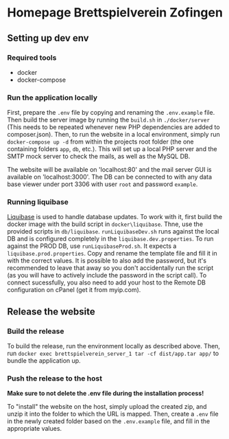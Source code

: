 # Homepage Brettspielverein Zofingen
## Setting up dev env
### Required tools
- docker
- docker-compose

### Run the application locally
First, prepare the `.env` file by copying and renaming the `.env.example` file. Then build the server image by running the `build.sh` in `./docker/server` (This needs to be repeated whenever new PHP dependencies are added to composer.json). Then, to run the website in a local environment, simply run `docker-compose up -d` from within the projects root folder (the one containing folders `app`, `db`, etc.). This will set up a local PHP server and the SMTP mock server to check the mails, as well as the MySQL DB. 

The website will be available on 'localhost:80' and the mail server GUI is available on 'localhost:3000'. The DB can be connected to with any data base viewer under port 3306 with user `root` and password `example`.

### Running liquibase
[Liquibase](https://docs.liquibase.com/) is used to handle database updates. To work with it, first build the docker image with the build script in `docker\liquibase`. Thne, use the provided scripts in `db/liquibase`. `runLiquibaseDev.sh` runs against the local DB and is configured completely in the `liquibase.dev.properties`. To run against the PROD DB, use `runLiquibaseProd.sh`. It expects a `liquibase.prod.properties`. Copy and rename the template file and fill it in with the correct values. It is possible to also add the password, but it's recommended to leave that away so you don't accidentally run the script (as you will have to actively include the password in the script call). To connect sucessfully, you also need to add your host to the Remote DB configuration on cPanel (get it from myip.com).

## Release the website
### Build the release
To build the release, run the environment locally as described above. Then, run `docker exec brettspielverein_server_1 tar -cf dist/app.tar app/` to bundle the application up.

### Push the release to the host
**Make sure to not delete the .env file during the installation process!**

To "install" the website on the host, simply upload the created zip, and unzip it into the folder to which the URL is mapped. Then, create a `.env` file in the newly created folder based on the `.env.example` file, and fill in the appropriate values.
